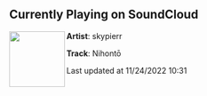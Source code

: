 ## Currently Playing on SoundCloud

[<img align="left" width="100" src="https://i1.sndcdn.com/artworks-d8zNqoK61SQzYbpY-mRu9dQ-t500x500.jpg">](https://soundcloud.com/skypierr/nihonto)

**Artist**: skypierr 

**Track**: Nihontō

Last updated at 11/24/2022 10:31

